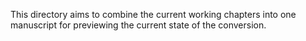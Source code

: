 This directory aims to combine the current working chapters into one manuscript
for previewing the current state of the conversion.
